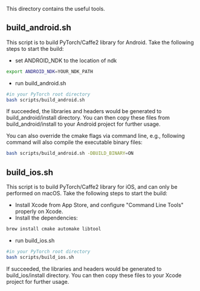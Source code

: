This directory contains the useful tools.


## build_android.sh
This script is to build PyTorch/Caffe2 library for Android. Take the following steps to start the build:

- set ANDROID_NDK to the location of ndk

```bash
export ANDROID_NDK=YOUR_NDK_PATH
```

- run build_android.sh
```bash
#in your PyTorch root directory
bash scripts/build_android.sh
```
If succeeded, the libraries and headers would be generated to build_android/install directory. You can then copy these files from build_android/install to your Android project for further usage.

You can also override the cmake flags via command line, e.g., following command will also compile the executable binary files:
```bash
bash scripts/build_android.sh -DBUILD_BINARY=ON
```

## build_ios.sh
This script is to build PyTorch/Caffe2 library for iOS, and can only be performed on macOS. Take the following steps to start the build:

- Install Xcode from App Store, and configure "Command Line Tools" properly on Xcode.
- Install the dependencies:

```bash
brew install cmake automake libtool
```

- run build_ios.sh
```bash
#in your PyTorch root directory
bash scripts/build_ios.sh
```
If succeeded, the libraries and headers would be generated to build_ios/install directory. You can then copy these files  to your Xcode project for further usage.
